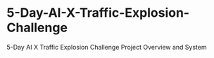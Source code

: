 # 5-Day-AI-X-Traffic-Explosion-Challenge
5-Day AI X Traffic Explosion Challenge Project Overview and System

